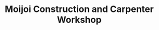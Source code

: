 ---
title: "Moijoi Construction and Carpenter Workshop"
url: /kailahun/moijoi-construction-and-carpenter-workshop/
shop: furniture
---